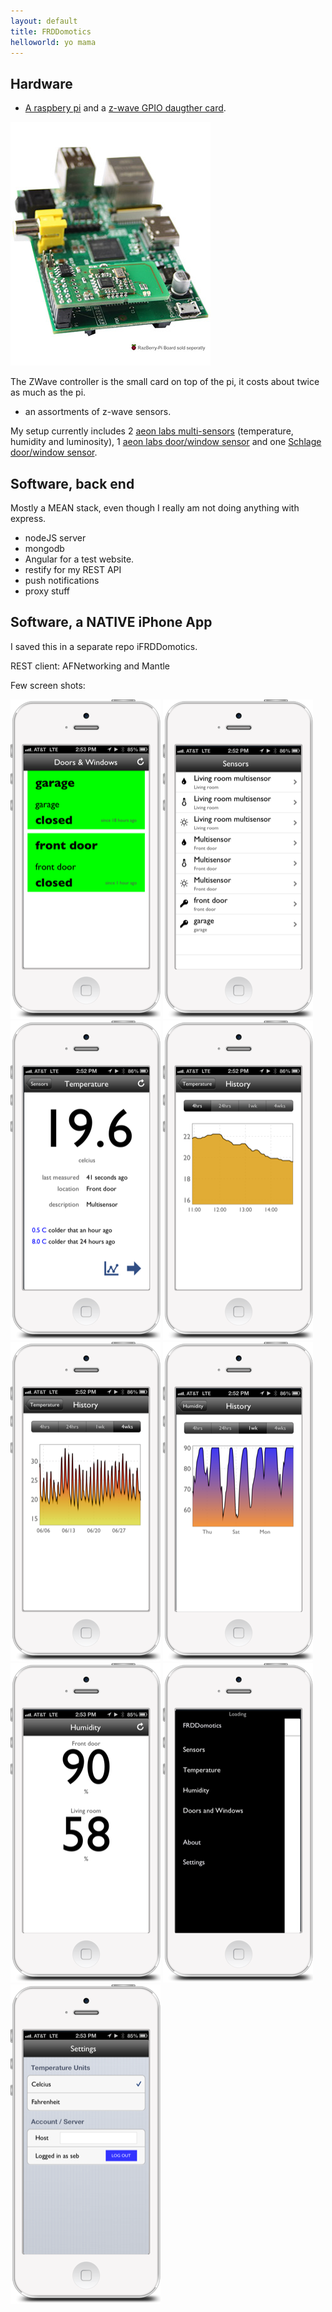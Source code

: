 ```yaml
---
layout: default
title: FRDDomotics
helloworld: yo mama
---
```



## Hardware

* [A raspbery pi](http://www.amazon.com/Raspberry-Pi-Model-Revision-512MB/dp/B009SQQF9C/ref=sr_1_1?ie=UTF8&qid=1372893768&sr=8-1&keywords=raspberry+pi) and a [z-wave GPIO daugther card](http://www.amazon.com/Z-Wave-Razberry-Pi-GPIO-Daughter-Card/dp/B00BL9QFH6/ref=pd_rhf_se_p_t_2_TJ5S).

![](images/Razberry-zwave1.jpg)

The ZWave controller is the small card on top of the pi, it costs about twice as much as the pi.

* an assortments of z-wave sensors.

My setup currently includes 2 [aeon labs multi-sensors](http://www.amazon.com/Aeon-Labs-DSB05106-ZWUS-Z-Wave-Multi-sensor/dp/B008D5TYGU/ref=sr_1_fkmr0_1?ie=UTF8&qid=1372893939&sr=8-1-fkmr0&keywords=insteon+multi-+sensor) (temperature, humidity and luminosity), 1 [aeon labs door/window sensor](http://www.amazon.com/Aeon-Labs-Z-Wave-Window-Sensor/dp/B004ETD4VU/ref=pd_sim_hi_4) and one [Schlage door/window sensor](http://www.amazon.com/Schlage-RS100HC-SL-Window-Intelligence/dp/B008Q5CTBE/ref=pd_sim_hi_1).


## Software, back end

Mostly a MEAN stack, even though I really am not doing anything with express.

* nodeJS server
* mongodb
* Angular for a test website.
* restify for my REST API
* push notifications
* proxy stuff

## Software, a __NATIVE__ iPhone App

I saved this in a separate repo iFRDDomotics.

REST client: AFNetworking and Mantle

Few screen shots:

![](images/iphone1_.png)
![](images/iphone2_.png)
![](images/iphone3_.png)
![](images/iphone4_.png)
![](images/iphone5_.png)
![](images/iphone6_.png)
![](images/iphone7_.png)
![](images/iphone8_.png)
![](images/iphone9_.png)